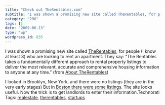 ```yaml
---
title: "Check out TheRentables.com"
subtitle: "I was shown a promising new site called TheRentables, for p..."
category: "298"
tags: []
date: "2009-06-13"
type: "wp"
wordpress_id: 835
---
```

I was shown a promising new site called [TheRentables](http://www.therentables.com/about.php), for people (I know at least 3) who are looking to rent an apartment. They say:
“The Rentables takes a fundamentally different approach to rental property listings to deliver the most relevant, accurate and comprehensive housing information to anyone at any time.” (from [About TheRentables](http://www.therentables.com/about.php))

I looked in Brooklyn, New York, and there were no listings (they are in the very early stages) But in [Boston there were some listings](http://newengland.therentables.com/?lat=42.3589&lng=-71.0578&init=1&region=boston,%20MA). The site looks useful. Now the trick is to get landlords to enter their information.Technorati Tags: [realestate](http://technorati.com/tag/realestate), [therentables](http://technorati.com/tag/therentables), [startups](http://technorati.com/tag/startups)